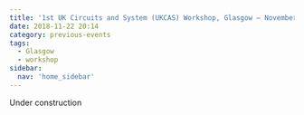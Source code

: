 ```yaml
---
title: '1st UK Circuits and System (UKCAS) Workshop, Glasgow – November 2018'
date: 2018-11-22 20:14
category: previous-events
tags:
  - Glasgow
  - workshop
sidebar:
  nav: 'home_sidebar'
---
```


Under construction
